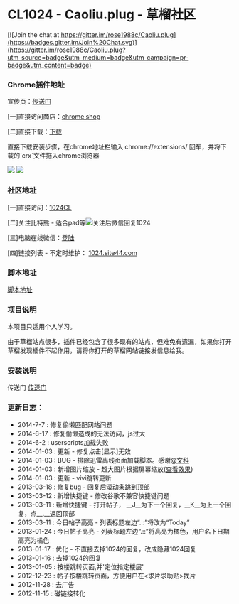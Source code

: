 CL1024 - Caoliu.plug - 草榴社区
===========

[![Join the chat at https://gitter.im/rose1988c/Caoliu.plug](https://badges.gitter.im/Join%20Chat.svg)](https://gitter.im/rose1988c/Caoliu.plug?utm_source=badge&utm_medium=badge&utm_campaign=pr-badge&utm_content=badge)


<h3>Chrome插件地址</h3>

<p>宣传页：<a href="http://cl.aacc.in" target="_blank">传送门</a></p>

<p>[一]直接访问商店：<a href="https://chrome.google.com/webstore/detail/cl1024/acepnhnkhmopdalklljkpnijmpammmjm" target="_blank">chrome shop</a></p>

<p>[二]直接下载：<a href="http://7xlkqk.com1.z0.glb.clouddn.com/build.crx" target="_blank">下载</a></p>

<p>直接下载安装步骤，在chrome地址栏输入 chrome://extensions/ 回车，并将下载的`crx`文件拖入chrome浏览器</p>

<p>
	<img src="http://7xlkqk.com1.z0.glb.clouddn.com/xc/cut1.png" />
	<img src="http://7xlkqk.com1.z0.glb.clouddn.com/xc/cut440_280.png" />
</p>


<h3>社区地址</h3>

<p>[一]直接访问：<a href="http://aaurl.sinaapp.com/bz" target="_blank">1024CL</a></p>

<p>[二]关注比特熊 - 适合pad等<img src="http://img-fotki.yandex.ru/get/6714/140361620.5/0_11cf1b_a177132d_XS.jpg" />关注后微信回复1024</p>

<p>[三]电脑在线微信：<a href="https://wx.qq.com/" target="_blank">登陆</a></p>

<p>[四]链接列表 - 不定时维护： <a href="http://1024.site44.com" target="_blank">1024.site44.com</a>
</p>


<h3>脚本地址</h3>

[脚本地址](https://greasyfork.org/scripts/1983-cl1024)


<h3>项目说明</h3>

<p>本项目只适用个人学习。</p>

<p>由于草榴站点很多，插件已经包含了很多现有的站点，但难免有遗漏，如果你打开草榴发现插件不起作用，请将你打开的草榴网站链接发信息给我。</p>


<h3>安装说明</h3>
<p>传送门 <a target="_blank" href="https://greasyfork.org/help/installing-user-scripts">传送门</a></p>

<h3>更新日志：</h3>
<ul>
	<li>2014-7-7   : 修复偷懒匹配网站问题</li>
	<li>2014-6-17  : 修复偷懒造成的无法访问，js过大</li>
	<li>2014-6-2   : userscripts加载失败</li>
	<li>2014-01-03 : 更新 - 修复点击[显示]无效</li>
	<li>2014-01-03 : BUG - 排除迅雷离线页面加载脚本。感谢<a target="_blank" href="http://userscripts.org/users/498061">@文科</a></li>
	<li>2014-01-03 : 新增图片缩放 - 超大图片根据屏幕缩放(<a target="_blank" href="http://cl.man.lv/htm_data/7/1312/1001084.html">查看效果</a>)</li>
	<li>2014-01-03 : 更新 - vivi跳转更新</li>
	<li>2013-03-18 : 修复bug - 回复后滚动条跳到顶部</li>
	<li>2013-03-12 : 新增快捷键 - 修改谷歌不兼容快捷键问题</li>
	<li>2013-03-11 : 新增快捷键 - 打开帖子， __J__为下一个回复，__K__为上一个回复，点__.__返回顶部</li>
	<li>2013-03-11 : 今日帖子高亮 - 列表标题左边“.::”将改为“Today”</li>
	<li>2013-01-24 : 今日帖子高亮 - 列表标题左边“.::”将高亮为橘色，用户名下日期高亮为橘色</li>
	<li>2013-01-17 : 优化 - 不直接去掉1024的回复，改成隐藏1024回复</li>
	<li>2013-01-16 : 去掉1024的回复</li>
	<li>2013-01-05 : 按楼跳转页面,并'定位指定楼层'</li>
	<li>2012-12-23 : 帖子按楼跳转页面，方便用户在&lt;求片求助贴>找片</li>
	<li>2012-11-28 : 去广告</li>
	<li>2012-11-15 : 磁链接转化</li>
</ul>
